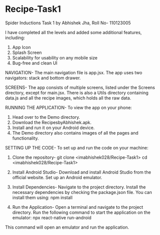 # Recipe-Task1
Spider Inductions Task 1 by Abhishek Jha, Roll No- 110123005

I have completed all the levels and added some additional features, including:

1. App Icon
2. Splash Screen
3. Scalability for usability on any mobile size
4. Bug-free and clean UI


NAVIGATION- 
The main navigation file is app.jsx. The app uses two navigators: stack and bottom drawer.

SCREENS-
The app consists of multiple screens, listed under the Screens directory, except for main.jsx. There is also a Utils directory containing data.js and all the recipe images, which holds all the raw data.

RUNNING THE APPLICATION- 
To view the app on your phone:

1. Head over to the Demo directory.
2. Download the RecipesbyAbhishek.apk.
3. Install and run it on your Android device.
4. The Demo directory also contains images of all the pages and functionality.


SETTING UP THE CODE- 
To set up and run the code on your machine:

1. Clone the repository-
git clone <imabhishek028/Recipe-Task1>
cd <imabhishek028/Recipe-Task1>

2. Install Android Studio-
Download and install Android Studio from the official website. 
Set up an Android emulator.

3. Install Dependencies-
Navigate to the project directory.
Install the necessary dependencies by checking the package.json file. You can install them using:
npm install

4. Run the Application- 
Open a terminal and navigate to the project directory.
Run the following command to start the application on the emulator:
npx react-native run-android

This command will open an emulator and run the application.



